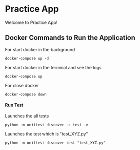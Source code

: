 # Practice App
Welcome to Practice App!

## Docker Commands to Run the Application
For start docker in the background 

`docker-compose up -d`

For start docker in the terminal and see the logs

`docker-compose up`

For close docker 

`docker-compose down`

#### Run Test
Launches the all tests <br />

`python -m unittest discover -s test -v`

Launches the test which is "test_XYZ.py" <br />

`python -m unittest discover test "test_XYZ.py"`
